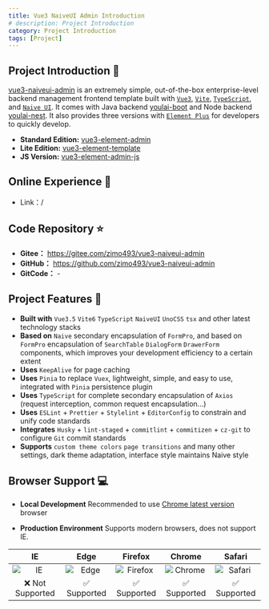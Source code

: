 ```yaml
---
title: Vue3 NaiveUI Admin Introduction
# description: Project Introduction
category: Project Introduction
tags: [Project]
---
```


## Project Introduction 📖

[vue3-naiveui-admin](https://gitee.com/zimo493/vue3-naiveui-admin) is an extremely simple, out-of-the-box enterprise-level backend management frontend template built with [`Vue3`](https://github.com/vuejs/core), [`Vite`](https://github.com/vitejs/vite), [`TypeScript`](https://www.typescriptlang.org/), and [`Naive UI`](https://www.naiveui.com/zh-CN/os-theme). It comes with Java backend [youlai-boot](https://gitee.com/youlaiorg/youlai-boot) and Node backend [youlai-nest](https://gitee.com/youlaiorg/youlai-nest). It also provides three versions with [`Element Plus`](https://element-plus.org/zh-CN/) for developers to quickly develop.

- **Standard Edition:** [vue3-element-admin](https://gitee.com/youlaiorg/vue3-element-admin)
- **Lite Edition:** [vue3-element-template](https://gitee.com/youlaiorg/vue3-element-template)
- **JS Version:** [vue3-element-admin-js](https://gitee.com/youlaiorg/vue3-element-admin)

## Online Experience 👀

- Link：/

## Code Repository ⭐

- **Gitee：** https://gitee.com/zimo493/vue3-naiveui-admin
- **GitHub：** https://github.com/zimo493/vue3-naiveui-admin
- **GitCode：** -

## Project Features 🔨

- **Built with** `Vue3.5` `Vite6` `TypeScript` `NaiveUI` `UnoCSS` `tsx` and other latest technology stacks
- **Based on** `Naive` secondary encapsulation of `FormPro`, and based on `FormPro` encapsulation of `SearchTable` `DialogForm` `DrawerForm` components, which improves your development efficiency to a certain extent
- **Uses** `KeepAlive` for page caching
- **Uses** `Pinia` to replace `Vuex`, lightweight, simple, and easy to use, integrated with `Pinia` persistence plugin
- **Uses** `TypeScript` for complete secondary encapsulation of `Axios` (request interception, common request encapsulation...)
- **Uses** `ESLint` + `Prettier` + `Stylelint` + `EditorConfig` to constrain and unify code standards
- **Integrates** `Husky` + `lint-staged` + `commitlint` + `commitizen` + `cz-git` to configure `Git` commit standards
- **Supports** `custom theme colors` `page transitions` and many other settings, dark theme adaptation, interface style maintains Naive style

## Browser Support 💻

- **Local Development** Recommended to use [Chrome latest version](https://www.google.com/chrome/) browser

- **Production Environment** Supports modern browsers, does not support IE.

|IE | Edge | Firefox | Chrome | Safari |
| :---: | :---: | :---: | :---: | :---: |
| <img src="https://api.iconify.design/logos:internetexplorer.svg?width=48" alt="IE" style="display: block; margin: 0 auto;" /> | <img src="https://api.iconify.design/logos:microsoft-edge.svg?width=48" alt="Edge" style="display: block; margin: 0 auto;" /> | <img src="https://api.iconify.design/logos:firefox.svg?width=48" alt="Firefox" style="display: block; margin: 0 auto;" /> | <img src="https://api.iconify.design/logos:chrome.svg?width=48" alt="Chrome" style="display: block; margin: 0 auto;" /> | <img src="https://api.iconify.design/logos:safari.svg?width=48" alt="Safari" style="display: block; margin: 0 auto;" /> |
| ❌ Not Supported | ✅ Supported | ✅ Supported | ✅ Supported | ✅ Supported |
